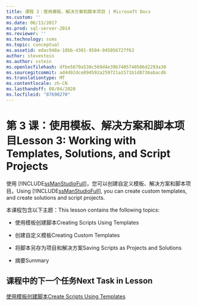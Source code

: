 ```yaml
---
title: 课程 3：使用模板、解决方案和脚本项目 | Microsoft Docs
ms.custom: ''
ms.date: 06/13/2017
ms.prod: sql-server-2014
ms.reviewer: ''
ms.technology: ssms
ms.topic: conceptual
ms.assetid: edac948a-18bb-4301-9504-945056727f63
author: stevestein
ms.author: sstein
ms.openlocfilehash: dfbe5679a530c569d4e39b7405740506d2293a30
ms.sourcegitcommit: ad4d92dce894592a259721a1571b1d8736abacdb
ms.translationtype: MT
ms.contentlocale: zh-CN
ms.lasthandoff: 08/04/2020
ms.locfileid: "87690270"
---
```

# <a name="lesson-3-working-with-templates-solutions-and-script-projects"></a><span data-ttu-id="80f80-102">第 3 课：使用模板、解决方案和脚本项目</span><span class="sxs-lookup"><span data-stu-id="80f80-102">Lesson 3: Working with Templates, Solutions, and Script Projects</span></span>
  <span data-ttu-id="80f80-103">使用 [!INCLUDE[ssManStudioFull](../../includes/ssmanstudiofull-md.md)]，您可以创建自定义模板、解决方案和脚本项目。</span><span class="sxs-lookup"><span data-stu-id="80f80-103">Using [!INCLUDE[ssManStudioFull](../../includes/ssmanstudiofull-md.md)], you can create custom templates, and create solutions and script projects.</span></span>  
  
 <span data-ttu-id="80f80-104">本课程包含以下主题：</span><span class="sxs-lookup"><span data-stu-id="80f80-104">This lesson contains the following topics:</span></span>  
  
-   <span data-ttu-id="80f80-105">使用模板创建脚本</span><span class="sxs-lookup"><span data-stu-id="80f80-105">Creating Scripts Using Templates</span></span>  
  
-   <span data-ttu-id="80f80-106">创建自定义模板</span><span class="sxs-lookup"><span data-stu-id="80f80-106">Creating Custom Templates</span></span>  
  
-   <span data-ttu-id="80f80-107">将脚本另存为项目和解决方案</span><span class="sxs-lookup"><span data-stu-id="80f80-107">Saving Scripts as Projects and Solutions</span></span>  
  
-   <span data-ttu-id="80f80-108">摘要</span><span class="sxs-lookup"><span data-stu-id="80f80-108">Summary</span></span>  
  
## <a name="next-task-in-lesson"></a><span data-ttu-id="80f80-109">课程中的下一个任务</span><span class="sxs-lookup"><span data-stu-id="80f80-109">Next Task in Lesson</span></span>  
 [<span data-ttu-id="80f80-110">使用模板创建脚本</span><span class="sxs-lookup"><span data-stu-id="80f80-110">Create Scripts Using Templates</span></span>](lesson-3-1-create-scripts-using-templates.md)  
  
  
